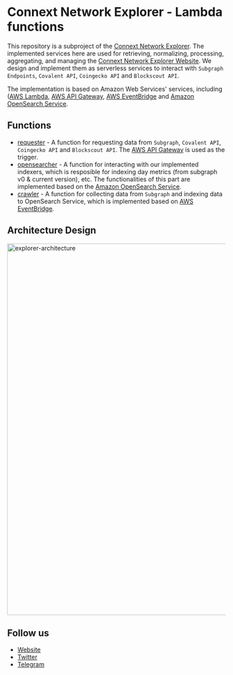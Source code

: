 # Connext Network Explorer - Lambda functions
This repository is a subproject of the [Connext Network Explorer](https://v1.connextscan.io). The implemented services here are used for retrieving, normalizing, processing, aggregating, and managing the [Connext Network Explorer Website](https://github.com/CoinHippo-Labs/connextscan-ui/tree/v1). We design and implement them as serverless services to interact with `Subgraph Endpoints`, `Covalent API`, `Coingecko API` and `Blockscout API`.

The implementation is based on Amazon Web Services' services, including ([AWS Lambda](https://aws.amazon.com/lambda), [AWS API Gateway](https://aws.amazon.com/api-gateway), [AWS EventBridge](https://aws.amazon.com/eventbridge) and [Amazon OpenSearch Service](https://aws.amazon.com/opensearch-service).

## Functions
- [requester](/requester) - A function for requesting data from `Subgraph`, `Covalent API`, `Coingecko API` and `Blockscout API`. The [AWS API Gateway](https://aws.amazon.com/api-gateway) is used as the trigger.
- [opensearcher](/opensearcher) - A function for interacting with our implemented indexers, which is resposible for indexing day metrics (from subgraph v0 & current version), etc. The functionalities of this part are implemented based on the [Amazon OpenSearch Service](https://aws.amazon.com/opensearch-service).
- [crawler](/crawler) - A function for collecting data from `Subgraph` and indexing data to OpenSearch Service, which is implemented based on [AWS EventBridge](https://aws.amazon.com/eventbridge).

## Architecture Design
<img width="857" alt="explorer-architecture" src="https://user-images.githubusercontent.com/13881651/138571018-9f20fb13-483e-42ce-ab7a-c01d0285a8ac.png">

## Follow us
- [Website](https://coinhippo.io)
- [Twitter](https://twitter.com/coinhippoHQ)
- [Telegram](https://t.me/CoinHippoChannel)
